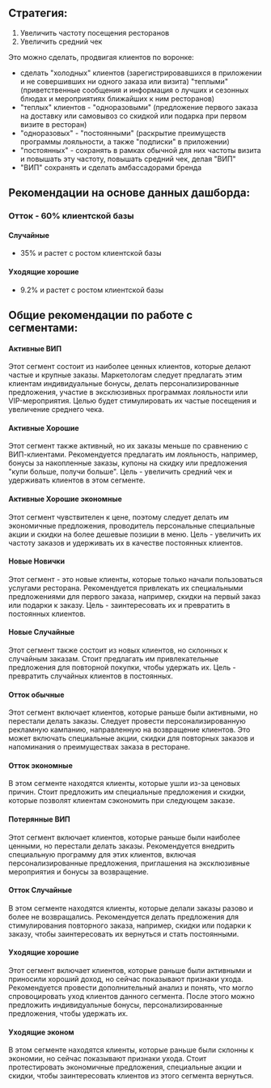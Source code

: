 ## Стратегия:
1.	Увеличить частоту посещения ресторанов
2.	Увеличить средний чек

Это можно сделать, продвигая клиентов по воронке:
- сделать "холодных" клиентов (зарегистрировавшихся в приложении и не совершивших ни одного заказа или визита) "теплыми" (приветственные сообщения и информация о лучших и сезонных блюдах и мероприятиях ближайших к ним ресторанов)
- "теплых" клиентов - "одноразовыми" (предложение первого заказа на доставку или самовывоз со скидкой или подарка при первом визите в ресторан)
- "одноразовых" - "постоянными" (раскрытие преимуществ программы лояльности, а также "подписки" в приложении)
- "постоянных" - сохранять в рамках обычной для них частоты визита и повышать эту частоту, повышать средний чек, делая "ВИП"
- "ВИП" сохранять и сделать амбассадорами бренда

## Рекомендации на основе данных дашборда:
### Отток - 60% клиентской базы
#### Случайные 
- 35% и растет с ростом клиентской базы
#### Уходящие хорошие 
- 9.2% и растет с ростом клиентской базы 


## Общие рекомендации по работе с сегментами:
#### Активные ВИП
Этот сегмент состоит из наиболее ценных клиентов, которые делают частые и крупные заказы. Маркетологам следует предлагать этим клиентам индивидуальные бонусы, делать персонализированные предложения, участие в эксклюзивных программах лояльности или VIP-мероприятия. Целью будет стимулировать их частые посещения и увеличение среднего чека.

#### Активные Хорошие
Этот сегмент также активный, но их заказы меньше по сравнению с ВИП-клиентами.
Рекомендуется предлагать им лояльность, например, бонусы за накопленные заказы, купоны на скидку или предложения "купи больше, получи больше". Цель - увеличить средний чек и удерживать клиентов в этом сегменте.

#### Активные Хорошие экономные
Этот сегмент чувствителен к цене, поэтому следует делать им экономичные предложения, проводитель персональные специальные акции и скидки на более дешевые позиции в меню. Цель - увеличить их частоту заказов и удерживать их в качестве постоянных клиентов.

#### Новые Новички
Этот сегмент - это новые клиенты, которые только начали пользоваться услугами ресторана. Рекомендуется привлекать их специальными предложениями для первого заказа, например, скидки на первый заказ или подарки к заказу. Цель - заинтересовать их и превратить в постоянных клиентов.

#### Новые Случайные
Этот сегмент также состоит из новых клиентов, но склонных к случайным заказам. Стоит предлагать им привлекательные предложения для повторной покупки, чтобы удержать их. Цель - превратить случайных клиентов в постоянных.

#### Отток обычные
Этот сегмент включает клиентов, которые раньше были активными, но перестали делать заказы.
Следует провести персонализированную рекламную кампанию, направленную на возвращение клиентов. Это может включать специальные акции, скидки для повторных заказов и напоминания о преимуществах заказа в ресторане.

#### Отток экономные
В этом сегменте находятся клиенты, которые ушли из-за ценовых причин.
Стоит предложить им специальные предложения и скидки, которые позволят клиентам сэкономить при следующем заказе.

#### Потерянные ВИП
Этот сегмент включает клиентов, которые раньше были наиболее ценными, но перестали делать заказы.
Рекомендуется внедрить специальную программу для этих клиентов, включая персонализированные предложения, приглашения на эксклюзивные мероприятия и бонусы за возвращение.

#### Отток Случайные
В этом сегменте находятся клиенты, которые делали заказы разово и более не возвращались.
Рекомендуется делать предложения для стимулирования повторного заказа, например, скидки или подарки к заказу, чтобы заинтересовать их вернуться и стать постоянными.

#### Уходящие хорошие
Этот сегмент включает клиентов, которые раньше были активными и приносили хороший доход, но сейчас показывают признаки ухода.
Рекомендуется провести дополнительный анализ и понять, что могло спровоцировать уход клиентов данного сегмента. После этого можно предложить индивидуальные бонусы, персонализированные предложения, чтобы удержать их.

#### Уходящие эконом
В этом сегменте находятся клиенты, которые раньше были склонны к экономии, но сейчас показывают признаки ухода.
Стоит протестировать экономичные предложения, специальные акции и скидки, чтобы заинтересовать клиентов из этого сегмента вернуться.
